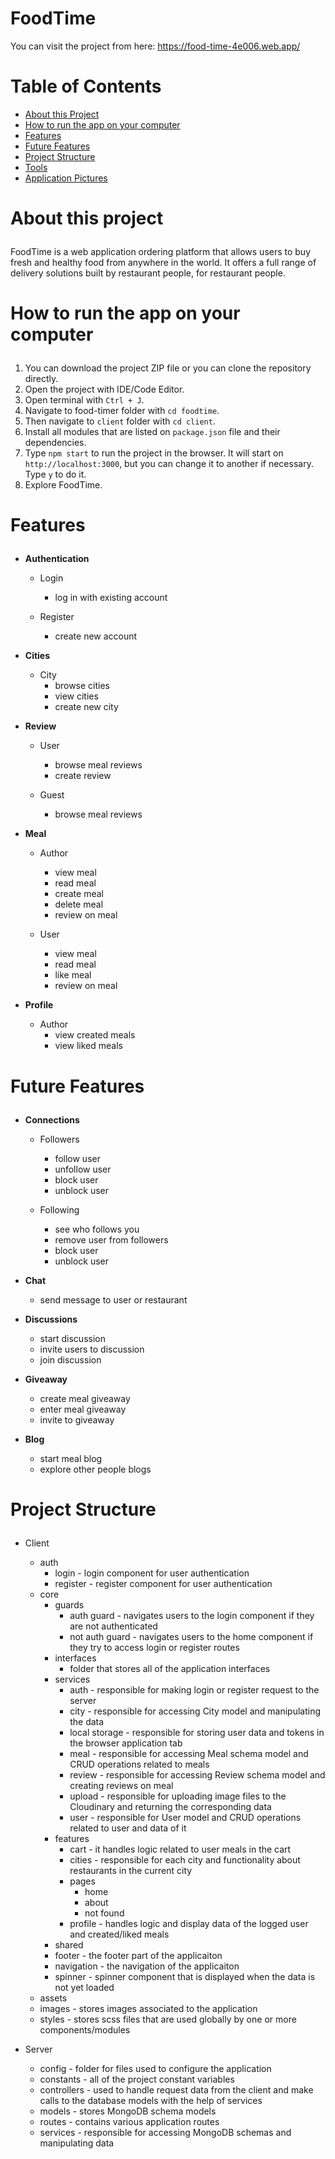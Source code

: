 # FoodTime

You can visit the project from here: https://food-time-4e006.web.app/

# Table of Contents
  - <a href="#about">About this Project</a>
  - <a href="#how-to-run">How to run the app on your computer</a>
  - <a href="#features">Features</a>
  - <a href="#future-features">Future Features</a>
  - <a href="#project-structure">Project Structure</a>
  - <a href="#tools">Tools</a>
  - <a href="#application-pictures">Application Pictures</a>

# <p id="about">About this project</p>

FoodTime is a web application ordering platform that allows users to buy fresh and healthy food from anywhere in the world. It offers a full range of delivery solutions built by restaurant people, for restaurant people.

# <p id="how-to-run">How to run the app on your computer</p>

1. You can download the project ZIP file or you can clone the repository directly.
2. Open the project with IDE/Code Editor.
3. Open terminal with `Ctrl + J`.
4. Navigate to food-timer folder with `cd foodtime`.
4. Then navigate to `client` folder with `cd client`.
5. Install all modules that are listed on `package.json` file and their dependencies.
6. Type `npm start` to run the project in the browser. It will start on `http://localhost:3000`, but you can change it to another if necessary. Type `y` to do it.
7. Explore FoodTime.

# <p id="features">Features</p>

- <strong>Authentication</strong>
  - Login
    - log in with existing account
     
  - Register
    - create new account

- <strong>Cities</strong>
  - City
    - browse cities
    - view cities
    - create new city

- <strong>Review</strong>
  - User
    - browse meal reviews
    - create review
  
  - Guest 
    - browse meal reviews

- <strong>Meal</strong>
  - Author
    - view meal
    - read meal
    - create meal 
    - delete meal 
    - review on meal  
  
  - User
    - view meal
    - read meal
    - like meal 
    - review on meal

- <strong>Profile</strong>
  - Author
    - view created meals
    - view liked meals

# <p id="future-features">Future Features</p>

- <strong>Connections</strong>
  - Followers
    - follow user
    - unfollow user
    - block user
    - unblock user
    
  - Following
    - see who follows you
    - remove user from followers
    - block user 
    - unblock user

- <strong>Chat</strong>
  - send message to user or restaurant
  
- <strong>Discussions</strong>
  - start discussion
  - invite users to discussion
  - join discussion
  
- <strong>Giveaway</strong>
  - create meal giveaway
  - enter meal giveaway
  - invite to giveaway

- <strong>Blog</strong>
  - start meal blog
  - explore other people blogs

# <p id="project-structure">Project Structure</p>
  - Client
    - auth
      - login - login component for user authentication
      - register - register component for user authentication
    - core
      - guards
        - auth guard - navigates users to the login component if they are not authenticated 
        - not auth guard - navigates users to the home component if they try to access login or register routes
      - interfaces
        - folder that stores all of the application interfaces
      - services 
        - auth - responsible for making login or register request to the server
        - city - responsible for accessing City model and manipulating the data
        - local storage - responsible for storing user data and tokens in the browser application tab
        - meal - responsible for accessing Meal schema model and CRUD operations related to meals
        - review - responsible for accessing Review schema model and creating reviews on meal
        - upload - responsible for uploading image files to the Cloudinary and returning the corresponding data
        - user - responsible for User model and CRUD operations related to user and data of it
      - features 
        - cart - it handles logic related to user meals in the cart
        - cities - responsible for each city and functionality about restaurants in the current city
        - pages
          - home
          - about
          - not found
        - profile - handles logic and display data of the logged user and created/liked meals
       - shared
        - footer - the footer part of the applicaiton
        - navigation - the navigation of the applicaiton
        - spinner - spinner component that is displayed when the data is not yet loaded
     - assets
      - images - stores images associated to the application  
      - styles - stores scss files that are used globally by one or more components/modules
      
  - Server
    - config - folder for files used to configure the application
    - constants - all of the project constant variables
    - controllers - used to handle request data from the client and make calls to the database models with the help of services 
    - models - stores MongoDB schema models
    - routes - contains various application routes
    - services - responsible for accessing MongoDB schemas and manipulating data 












